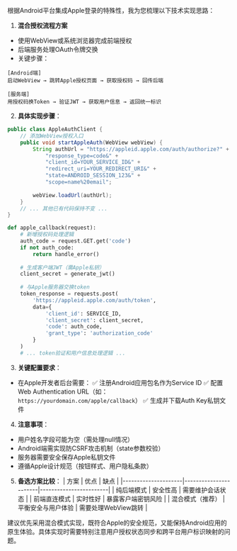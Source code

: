 

根据Android平台集成Apple登录的特殊性，我为您梳理以下技术实现思路：

1. **混合授权流程方案**
- 使用WebView或系统浏览器完成前端授权
- 后端服务处理OAuth令牌交换
- 关键步骤：
```
[Android端]
启动WebView → 跳转Apple授权页面 → 获取授权码 → 回传后端

[服务端]
用授权码换Token → 验证JWT → 获取用户信息 → 返回统一标识
```

2. **具体实现步骤**：

```java:src/main/java/com/example/appleauth/AppleAuthClient.java
public class AppleAuthClient {
    // 添加WebView授权入口
    public void startAppleAuth(WebView webView) {
        String authUrl = "https://appleid.apple.com/auth/authorize?" +
            "response_type=code&" +
            "client_id=YOUR_SERVICE_ID&" + 
            "redirect_uri=YOUR_REDIRECT_URI&" +
            "state=ANDROID_SESSION_123&" +
            "scope=name%20email";
        
        webView.loadUrl(authUrl);
    }
    // ... 其他已有代码保持不变 ...
}
```

```python:c:\Users\etcix\Desktop\backend-learn\apple-oauth\server/apple_oauth.py
def apple_callback(request):
    # 新增授权码处理逻辑
    auth_code = request.GET.get('code')
    if not auth_code:
        return handle_error()
    
    # 生成客户端JWT（需Apple私钥）
    client_secret = generate_jwt() 
    
    # 与Apple服务器交换token
    token_response = requests.post(
        'https://appleid.apple.com/auth/token',
        data={
            'client_id': SERVICE_ID,
            'client_secret': client_secret,
            'code': auth_code,
            'grant_type': 'authorization_code'
        }
    )
    # ... token验证和用户信息处理逻辑 ...
```

3. **关键配置要求**：
- 在Apple开发者后台需要：
  ✅ 注册Android应用包名作为Service ID
  ✅ 配置Web Authentication URL（如：`https://yourdomain.com/apple/callback`）
  ✅ 生成并下载Auth Key私钥文件

4. **注意事项**：
- 用户姓名字段可能为空（需处理null情况）
- Android端需实现防CSRF攻击机制（state参数校验）
- 服务器需要安全保存Apple私钥文件
- 遵循Apple设计规范（按钮样式、用户隐私条款）

5. **备选方案比较**：
| 方案                | 优点                  | 缺点                   |
|---------------------|-----------------------|------------------------|
| 纯后端模式           | 安全性高              | 需要维护会话状态       |
| 前端直连模式         | 实时性好              | 暴露客户端密钥风险     |
| 混合模式（推荐）     | 平衡安全与用户体验    | 需要处理WebView跳转    |

建议优先采用混合模式实现，既符合Apple的安全规范，又能保持Android应用的原生体验。具体实现时需要特别注意用户授权状态同步和跨平台用户标识映射的问题。